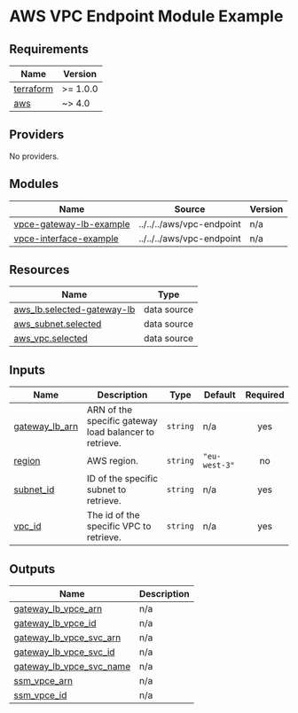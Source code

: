 # AWS VPC Endpoint Module Example

<!-- BEGIN_TF_DOCS -->
## Requirements

| Name | Version |
|------|---------|
| <a name="requirement_terraform"></a> [terraform](#requirement\_terraform) | >= 1.0.0 |
| <a name="requirement_aws"></a> [aws](#requirement\_aws) | ~> 4.0 |

## Providers

No providers.

## Modules

| Name | Source | Version |
|------|--------|---------|
| <a name="module_vpce-gateway-lb-example"></a> [vpce-gateway-lb-example](#module\_vpce-gateway-lb-example) | ../../../aws/vpc-endpoint | n/a |
| <a name="module_vpce-interface-example"></a> [vpce-interface-example](#module\_vpce-interface-example) | ../../../aws/vpc-endpoint | n/a |

## Resources

| Name | Type |
|------|------|
| [aws_lb.selected-gateway-lb](https://registry.terraform.io/providers/hashicorp/aws/latest/docs/data-sources/lb) | data source |
| [aws_subnet.selected](https://registry.terraform.io/providers/hashicorp/aws/latest/docs/data-sources/subnet) | data source |
| [aws_vpc.selected](https://registry.terraform.io/providers/hashicorp/aws/latest/docs/data-sources/vpc) | data source |

## Inputs

| Name | Description | Type | Default | Required |
|------|-------------|------|---------|:--------:|
| <a name="input_gateway_lb_arn"></a> [gateway\_lb\_arn](#input\_gateway\_lb\_arn) | ARN of the specific gateway load balancer to retrieve. | `string` | n/a | yes |
| <a name="input_region"></a> [region](#input\_region) | AWS region. | `string` | `"eu-west-3"` | no |
| <a name="input_subnet_id"></a> [subnet\_id](#input\_subnet\_id) | ID of the specific subnet to retrieve. | `string` | n/a | yes |
| <a name="input_vpc_id"></a> [vpc\_id](#input\_vpc\_id) | The id of the specific VPC to retrieve. | `string` | n/a | yes |

## Outputs

| Name | Description |
|------|-------------|
| <a name="output_gateway_lb_vpce_arn"></a> [gateway\_lb\_vpce\_arn](#output\_gateway\_lb\_vpce\_arn) | n/a |
| <a name="output_gateway_lb_vpce_id"></a> [gateway\_lb\_vpce\_id](#output\_gateway\_lb\_vpce\_id) | n/a |
| <a name="output_gateway_lb_vpce_svc_arn"></a> [gateway\_lb\_vpce\_svc\_arn](#output\_gateway\_lb\_vpce\_svc\_arn) | n/a |
| <a name="output_gateway_lb_vpce_svc_id"></a> [gateway\_lb\_vpce\_svc\_id](#output\_gateway\_lb\_vpce\_svc\_id) | n/a |
| <a name="output_gateway_lb_vpce_svc_name"></a> [gateway\_lb\_vpce\_svc\_name](#output\_gateway\_lb\_vpce\_svc\_name) | n/a |
| <a name="output_ssm_vpce_arn"></a> [ssm\_vpce\_arn](#output\_ssm\_vpce\_arn) | n/a |
| <a name="output_ssm_vpce_id"></a> [ssm\_vpce\_id](#output\_ssm\_vpce\_id) | n/a |
<!-- END_TF_DOCS -->
